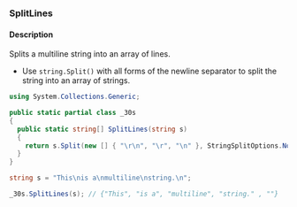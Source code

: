 ### SplitLines

#### Description



Splits a multiline string into an array of lines.

- Use `string.Split()` with all forms of the newline separator to split the string into an array of strings.

```csharp
using System.Collections.Generic;

public static partial class _30s 
{
  public static string[] SplitLines(string s)
  {
    return s.Split(new [] { "\r\n", "\r", "\n" }, StringSplitOptions.None);
  }
}
```

```csharp
string s = "This\nis a\nmultiline\nstring.\n";

_30s.SplitLines(s); // {"This", "is a", "multiline", "string." , ""}
```
